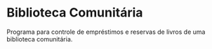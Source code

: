 # Biblioteca Comunitária
Programa para controle de empréstimos e reservas de livros de uma biblioteca comunitária.
